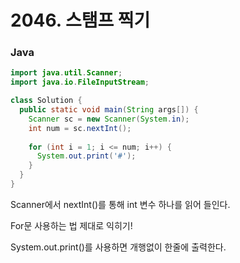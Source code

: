 # 2046. 스탬프 찍기



### Java

```java
import java.util.Scanner;
import java.io.FileInputStream;

class Solution {
  public static void main(String args[]) {
    Scanner sc = new Scanner(System.in);
    int num = sc.nextInt();
    
    for (int i = 1; i <= num; i++) {
      System.out.print('#');
    }
  }
}
```

Scanner에서 nextInt()를 통해 int 변수 하나를 읽어 들인다.

For문 사용하는 법 제대로 익히기!

System.out.print()를 사용하면 개행없이 한줄에 출력한다.